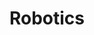 ---
title: Robotics
order: 1
img: /assets/img/robo.jpg
publications:
  - date: 2015-02-19
    title: "Quadrotor flying through a known Window"
    authors: "Nitin J. Sanket*, Chahat Deep Singh*, Yuxin Ma"
    note: "*Equal contribution"
    links:
          page: //ieeexplore.ieee.org/abstract/document/7043555/
          code: //ieeexplore.ieee.org/abstract/document/7043555/

  - date: 2015-02-18
    title: "Quadrotor Control using offboard and on-board localization"
    authors: "Nitin J. Sanket"
    links:
          page: //ieeexplore.ieee.org/abstract/document/7043555/
          code: //ieeexplore.ieee.org/abstract/document/7043555/

  - date: 2015-02-17
    title: "Centralized and Decentralized Multi-robot path planning"
    authors: "Nitin J. Sanket"
    links:
          page: //ieeexplore.ieee.org/abstract/document/7043555/
          code: //ieeexplore.ieee.org/abstract/document/7043555/

  - date: 2014-03-16
    title: "Simultaneous Localization and Mapping (SLAM)"
    authors: "Nitin J. Sanket"
    links:
        page: //ieeexplore.ieee.org/abstract/document/7043555/
        code: //ieeexplore.ieee.org/abstract/document/7043555/

  - date: 2014-03-15
    title: "PandUBot - The waiter robot"
    authors: "Ankit Vora, Bhavya Gupta, Nitin J. Sanket, Paritosh Kelkar, Sarath Kumar Barathi"
    links:
        page: //ieeexplore.ieee.org/abstract/document/7043555/
        code: //ieeexplore.ieee.org/abstract/document/7043555/

  - date: 2014-03-14
    title: "Unscented Kalman Filter for 6DOF pose estimation and panorama stitching"
    authors: "Nitin J. Sanket"
    links:
        page: //ieeexplore.ieee.org/abstract/document/7043555/
        code: //ieeexplore.ieee.org/abstract/document/7043555/

  - date: 2015-02-12
    title: "Moksha Unmanned Ground Vehicle"
    authors: "IGVC 2012 Team at MSRIT"
    links:
          page: //ieeexplore.ieee.org/abstract/document/7043555/
          code: //ieeexplore.ieee.org/abstract/document/7043555/

---